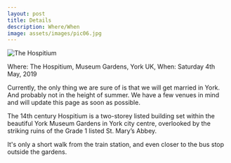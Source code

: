 ```yaml
---
layout: post
title: Details
description: Where/When
image: assets/images/pic06.jpg
---
```


<img src="../../../assets/images/hospitium_landscape.jpg" alt="The Hospitium"/>

Where: The Hospitium, Museum Gardens, York UK, When: Saturday 4th May, 2019

Currently, the only thing we are sure of is that we will get married in York.
And probably not in the height of summer.
We have a few venues in mind and will update this page as soon as possible.

The 14th century Hospitium is a two-storey listed building set within the beautiful York Museum Gardens in York city centre, overlooked by the striking ruins of the Grade 1 listed St. Mary’s Abbey.

It's only a short walk from the train station, and even closer to the bus stop outside the gardens.
